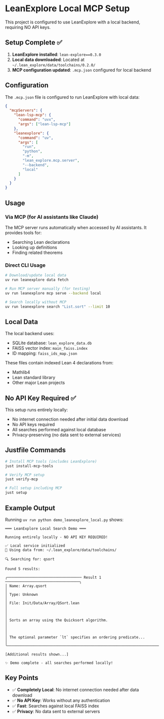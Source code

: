 # LeanExplore Local MCP Setup

This project is configured to use LeanExplore with a local backend, requiring NO API keys.

## Setup Complete ✅

1. **LeanExplore installed**: `lean-explore==0.3.0`
2. **Local data downloaded**: Located at `~/.lean_explore/data/toolchains/0.2.0/`
3. **MCP configuration updated**: `.mcp.json` configured for local backend

## Configuration

The `.mcp.json` file is configured to run LeanExplore with local data:

```json
{
  "mcpServers": {
    "lean-lsp-mcp": {
      "command": "uvx",
      "args": ["lean-lsp-mcp"]
    },
    "leanexplore": {
      "command": "uv",
      "args": [
        "run",
        "python",
        "-m",
        "lean_explore.mcp.server",
        "--backend",
        "local"
      ]
    }
  }
}
```

## Usage

### Via MCP (for AI assistants like Claude)

The MCP server runs automatically when accessed by AI assistants. It provides tools for:
- Searching Lean declarations
- Looking up definitions
- Finding related theorems

### Direct CLI Usage

```bash
# Download/update local data
uv run leanexplore data fetch

# Run MCP server manually (for testing)
uv run leanexplore mcp serve --backend local

# Search locally without MCP
uv run leanexplore search "List.sort" --limit 10
```

## Local Data

The local backend uses:
- SQLite database: `lean_explore_data.db`
- FAISS vector index: `main_faiss.index`
- ID mapping: `faiss_ids_map.json`

These files contain indexed Lean 4 declarations from:
- Mathlib4
- Lean standard library
- Other major Lean projects

## No API Key Required ✅

This setup runs entirely locally:
- No internet connection needed after initial data download
- No API keys required
- All searches performed against local database
- Privacy-preserving (no data sent to external services)

## Justfile Commands

```bash
# Install MCP tools (includes LeanExplore)
just install-mcp-tools

# Verify MCP setup
just verify-mcp

# Full setup including MCP
just setup
```

## Example Output

Running `uv run python demo_leanexplore_local.py` shows:

```
═══ LeanExplore Local Search Demo ═══

Running entirely locally - NO API KEY REQUIRED!

✅ Local service initialized
📁 Using data from: ~/.lean_explore/data/toolchains/

🔍 Searching for: qsort

Found 5 results:

╭────────────────────────────────── Result 1 ──────────────────────────────────╮
│ Name: Array.qsort                                                            │
│ Type: Unknown                                                                │
│ File: Init/Data/Array/QSort.lean                                             │
│                                                                              │
│ Sorts an array using the Quicksort algorithm.                               │
│                                                                              │
│ The optional parameter `lt` specifies an ordering predicate...              │
╰──────────────────────────────────────────────────────────────────────────────╯

[Additional results shown...]

✨ Demo complete - all searches performed locally!
```

## Key Points

- ✅ **Completely Local**: No internet connection needed after data download
- ✅ **No API Key**: Works without any authentication
- ✅ **Fast**: Searches against local FAISS index
- ✅ **Privacy**: No data sent to external servers